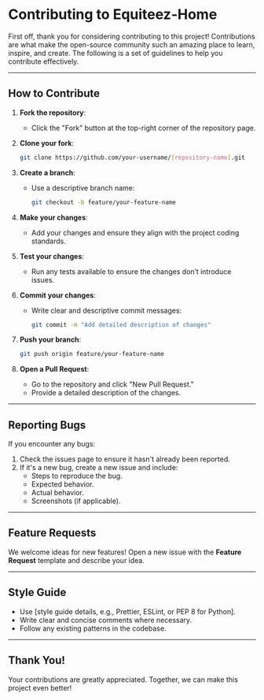 # Contributing to Equiteez-Home

First off, thank you for considering contributing to this project! Contributions are what make the open-source community such an amazing place to learn, inspire, and create. The following is a set of guidelines to help you contribute effectively.

---

## How to Contribute

1. **Fork the repository**:
   - Click the "Fork" button at the top-right corner of the repository page.

2. **Clone your fork**:
   ```bash
   git clone https://github.com/your-username/[repository-name].git
   ```
   
3. **Create a branch**:
   - Use a descriptive branch name:
     ```bash
     git checkout -b feature/your-feature-name
     ```

4. **Make your changes**:
   - Add your changes and ensure they align with the project coding standards.

5. **Test your changes**:
   - Run any tests available to ensure the changes don’t introduce issues.

6. **Commit your changes**:
   - Write clear and descriptive commit messages:
     ```bash
     git commit -m "Add detailed description of changes"
     ```

7. **Push your branch**:
   ```bash
   git push origin feature/your-feature-name
   ```

8. **Open a Pull Request**:
   - Go to the repository and click "New Pull Request."
   - Provide a detailed description of the changes.

---

## Reporting Bugs
If you encounter any bugs:
1. Check the issues page to ensure it hasn't already been reported.
2. If it's a new bug, create a new issue and include:
   - Steps to reproduce the bug.
   - Expected behavior.
   - Actual behavior.
   - Screenshots (if applicable).

---

## Feature Requests
We welcome ideas for new features! Open a new issue with the **Feature Request** template and describe your idea.

---

## Style Guide
- Use [style guide details, e.g., Prettier, ESLint, or PEP 8 for Python].
- Write clear and concise comments where necessary.
- Follow any existing patterns in the codebase.

---

## Thank You!
Your contributions are greatly appreciated. Together, we can make this project even better!
